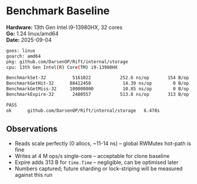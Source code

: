 # Benchmark Baseline

**Hardware:** 13th Gen Intel i9-13980HX, 32 cores  
**Go:** 1.24 linux/amd64  
**Date:** 2025-09-04

```bash
goos: linux
goarch: amd64
pkg: github.com/DarsenOP/Rift/internal/storage
cpu: 13th Gen Intel(R) Core(TM) i9-13980HX

BenchmarkSet-32        	 5161022	       252.6 ns/op	     154 B/op	       2 allocs/op
BenchmarkGetHit-32     	88412450	        14.39 ns/op	       0 B/op	       0 allocs/op
BenchmarkGetMiss-32    	100000000	        10.85 ns/op	       0 B/op	       0 allocs/op
BenchmarkExpire-32     	 2480557	       513.8 ns/op	     313 B/op	       2 allocs/op

PASS
ok  	github.com/DarsenOP/Rift/internal/storage	6.478s
```

## Observations
- Reads scale perfectly (0 allocs, ~11-14 ns) – global RWMutex hot-path is fine  
- Writes at 4 M ops/s single-core – acceptable for clone baseline  
- Expire adds 313 B for `time.Time` – negligible, can be optimised later  
- Numbers captured; future sharding or lock-striping will be measured against this run
